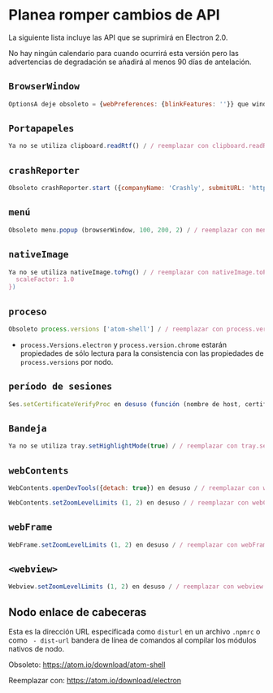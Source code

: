 # Planea romper cambios de API

La siguiente lista incluye las API que se suprimirá en Electron 2.0.

No hay ningún calendario para cuando ocurrirá esta versión pero las advertencias de degradación se añadirá al menos 90 días de antelación.

## `BrowserWindow`

```js
OptionsA deje obsoleto = {webPreferences: {blinkFeatures: ''}} que windowA = nuevo BrowserWindow(optionsA) / / reemplazar con optionsB que = {webPreferences: {enableBlinkFeatures: ''}} que windowB = BrowserWindow(optionsB) nuevo
```

## `Portapapeles`

```js
Ya no se utiliza clipboard.readRtf() / / reemplazar con clipboard.readRTF() / / clipboard.writeRtf() en desuso / / reemplazar con clipboard.writeRTF() / / clipboard.readHtml() en desuso / / reemplazar con clipboard.readHTML() / / clipboard.writeHtml() en desuso / / reemplazar con clipboard.writeHTML()
```

## `crashReporter`

```js
Obsoleto crashReporter.start ({companyName: 'Crashly', submitURL: 'https://crash.server.com', autoSubmit: true}) / / reemplazar con crashReporter.start ({nombre de la empresa: 'Crashly', submitURL: 'https://crash.server.com', uploadToServer: true})
```

## `menú`

```js
Obsoleto menu.popup (browserWindow, 100, 200, 2) / / reemplazar con menu.popup (browserWindow, {x: 100, y: 200, positioningItem: 2})
```

## `nativeImage`

```js
Ya no se utiliza nativeImage.toPng() / / reemplazar con nativeImage.toPNG() / / nativeImage.toJpeg() en desuso / / reemplazar con nativeImage.toJPEG() / / nativeImage.createFromBuffer (buffer, 1.0) en desuso / / reemplazar con nativeImage.createFromBuffer (buffer, {
  scaleFactor: 1.0
})
```

## `proceso`

```js
Obsoleto process.versions ['atom-shell'] / / reemplazar con process.versions.electron
```

* `process.Versions.electron` y `process.version.chrome` estarán propiedades de sólo lectura para la consistencia con las propiedades de `process.versions` por nodo.

## `período de sesiones`

```js
Ses.setCertificateVerifyProc en desuso (función (nombre de host, certificado, callback) {callback(true)}) / / reemplazar con ses.setCertificateVerifyProc (función (petición, devolución de llamada) {callback(0)})
```

## `Bandeja`

```js
Ya no se utiliza tray.setHighlightMode(true) / / reemplazar con tray.setHighlightMode('on') / / tray.setHighlightMode(false) en desuso / / reemplazar con tray.setHighlightMode('off')
```

## `webContents`

```js
WebContents.openDevTools({detach: true}) en desuso / / reemplazar con webContents.openDevTools({mode: 'detach'})
```

```js
WebContents.setZoomLevelLimits (1, 2) en desuso / / reemplazar con webContents.setVisualZoomLevelLimits (1, 2)
```

## `webFrame`

```js
WebFrame.setZoomLevelLimits (1, 2) en desuso / / reemplazar con webFrame.setVisualZoomLevelLimits (1, 2) / / webFrame.registerURLSchemeAsSecure('app') en desuso / / reemplazar con protocol.registerStandardSchemes (['app'], {secure: true}) / / webFrame.registerURLSchemeAsPrivileged ('app', {secure: true}) en desuso / / reemplazar con protocol.registerStandardSchemes (['app'], {secure: true})
```

## `<webview>`

```js
Webview.setZoomLevelLimits (1, 2) en desuso / / reemplazar con webview.setVisualZoomLevelLimits (1, 2)
```

## Nodo enlace de cabeceras

Esta es la dirección URL especificada como `disturl` en un archivo `.npmrc` o como ` - dist-url` bandera de línea de comandos al compilar los módulos nativos de nodo.

Obsoleto: https://atom.io/download/atom-shell

Reemplazar con: https://atom.io/download/electron